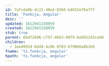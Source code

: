 ```yaml
---
id: 7afcda0b-dc22-48ed-83b6-bd452ef8a7ff
title: 'Funkcja, Angular'
desc: ''
updated: 1612941158959
created: 1612941158959
stub: true
parent: 6b4f2696-c75f-4663-98f9-beb91243ced4
children:
  - 1ea49934-8dd4-4c8b-8703-6f9066a8b2b9
fname: 'ts.funkcja, angular'
hpath: 'ts.funkcja, angular'
---
```



